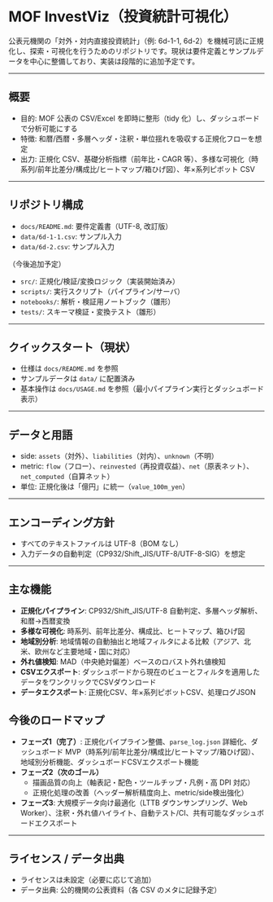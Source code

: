 # MOF InvestViz（投資統計可視化）

公表元機関の「対外・対内直接投資統計」（例: 6d-1-1, 6d-2）を機械可読に正規化し、探索・可視化を行うためのリポジトリです。現状は要件定義とサンプルデータを中心に整備しており、実装は段階的に追加予定です。

---

## 概要
- 目的: MOF 公表の CSV/Excel を即時に整形（tidy 化）し、ダッシュボードで分析可能にする
- 特徴: 和暦/西暦・多層ヘッダ・注釈・単位揺れを吸収する正規化フローを想定
- 出力: 正規化 CSV、基礎分析指標（前年比・CAGR 等）、多様な可視化（時系列/前年比差分/構成比/ヒートマップ/箱ひげ図）、年×系列ピボット CSV

---

## リポジトリ構成
- `docs/README.md`: 要件定義書（UTF-8, 改訂版）
- `data/6d-1-1.csv`: サンプル入力
- `data/6d-2.csv`: サンプル入力

（今後追加予定）
- `src/`: 正規化/検証/変換ロジック（実装開始済み）
- `scripts/`: 実行スクリプト（パイプライン/サーバ）
- `notebooks/`: 解析・検証用ノートブック（雛形）
- `tests/`: スキーマ検証・変換テスト（雛形）

---

## クイックスタート（現状）
- 仕様は `docs/README.md` を参照
- サンプルデータは `data/` に配置済み
- 基本操作は `docs/USAGE.md` を参照（最小パイプライン実行とダッシュボード表示）

---

## データと用語
- side: `assets`（対外）、`liabilities`（対内）、`unknown`（不明）
- metric: `flow`（フロー）、`reinvested`（再投資収益）、`net`（原表ネット）、`net_computed`（自算ネット）
- 単位: 正規化後は「億円」に統一（`value_100m_yen`）

---

## エンコーディング方針
- すべてのテキストファイルは UTF-8（BOM なし）
- 入力データの自動判定（CP932/Shift_JIS/UTF-8/UTF-8-SIG）を想定

---

## 主な機能
- **正規化パイプライン**: CP932/Shift_JIS/UTF-8 自動判定、多層ヘッダ解析、和暦→西暦変換
- **多様な可視化**: 時系列、前年比差分、構成比、ヒートマップ、箱ひげ図
- **地域別分析**: 地域情報の自動抽出と地域フィルタによる比較（アジア、北米、欧州など主要地域・国に対応）
- **外れ値検知**: MAD（中央絶対偏差）ベースのロバスト外れ値検知
- **CSVエクスポート**: ダッシュボードから現在のビューとフィルタを適用したデータをワンクリックでCSVダウンロード
- **データエクスポート**: 正規化CSV、年×系列ピボットCSV、処理ログJSON

## 今後のロードマップ
- **フェーズ1（完了）**: 正規化パイプライン整備、`parse_log.json` 詳細化、ダッシュボード MVP（時系列/前年比差分/構成比/ヒートマップ/箱ひげ図）、地域別分析機能、ダッシュボードCSVエクスポート機能
- **フェーズ2（次のゴール）**
  - 描画品質の向上（軸表記・配色・ツールチップ・凡例・高 DPI 対応）
  - 正規化処理の改善（ヘッダー解析精度向上、metric/side検出強化）
- **フェーズ3**: 大規模データ向け最適化（LTTB ダウンサンプリング、Web Worker）、注釈・外れ値ハイライト、自動テスト/CI、共有可能なダッシュボードエクスポート

---

## ライセンス / データ出典
- ライセンスは未設定（必要に応じて追加）
- データ出典: 公的機関の公表資料（各 CSV のメタに記録予定）
